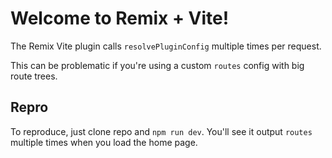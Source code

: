 # Welcome to Remix + Vite!

The Remix Vite plugin calls `resolvePluginConfig` multiple times per request.

This can be problematic if you're using a custom `routes` config with big route
trees.

## Repro

To reproduce, just clone repo and `npm run dev`. You'll see it output `routes`
multiple times when you load the home page.
